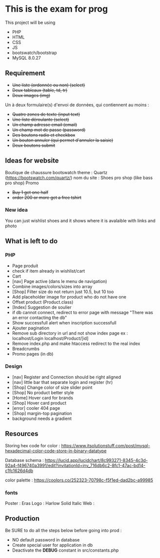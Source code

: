 # This is the exam for prog
This project will be using
- PHP
- HTML
- CSS
- JS
- bootswatch/bootstrap
- MySQL 8.0.27


## Requirement
- ~~Une liste (ordonnée ou non) (select)~~
- ~~Deux tableaux (table, td, tr)~~
- ~~Deux images (img)~~

Un à deux formulaire(s) d'envoi de données, qui contiennent au moins :
- ~~Quatre zones de texte (input text)~~
- ~~Une liste déroulante (select)~~
- ~~Un champ adresse email (email)~~
- ~~Un champ mot de passe (password)~~
- ~~Des boutons radio et checkbox~~
- ~~Un bouton annuler (qui permet d'annuler la saisie)~~
- ~~Deux boutons submit~~

## Ideas for website
Boutique de chaussure
bootswatch theme : Quartz (https://bootswatch.com/quartz/)
nom du site : Shoes pro shop (like bass pro shop)
Promo
- ~~Buy 1 get one half~~
- ~~order 200 or more get a free tshirt~~

### New idea
You can just wishlist shoes and it shows where it is avalaible with links and photo

## What is left to do 
### PHP
- Page produit
- check if item already in wishlist/cart
- Cart
- [nav] Page active (dans le menu de navigation)
- Combine images/colors/sizes into array
- [Shop] Filter size do not return just 10.5, but 10 too
- Add placeholder image for product who do not have one
- Offset product (Product.class)
- [Index] Suggestion de soulier
- if db cannot connect, redirect to error page with message "There was an error contacting the db"
- Show successfull alert when inscription successfull
- Ajouter pagination
- Remove sub directory in url and not show index page
ex : localhost/Login
localhost/Product/[id]
- Remove index.php and make htaccess redirect to the real index
- Breadcrumbs
- Promo pages (in db)

### Design
- [nav] Register and Connection should be right aligned
- [nav] little bar that separate login and register (hr)
- [Shop] Change color of size slider point
- [Shop] No product better style
- [Home] Hover card for brands
- [Shop] Hover card product
- [error] cooler 404 page
- [Shop] margin-top pagination
- background needs a gradient

## Resources
Storing hex code for color : https://www.itsolutionstuff.com/post/mysql-hexadecimal-color-code-store-in-binary-datatype

Database schema : https://lucid.app/lucidchart/8c993271-8345-4c3d-92a4-f496740a3991/edit?invitationId=inv_716db6c2-8fc1-47ac-bd14-c1fc1626d4db

color palette : https://coolors.co/252323-70798c-f5f1ed-dad2bc-a99985

### fonts
Poster          : Eras
Logo            : Harlow Solid Italic
Web             : 


## Production
Be SURE to do all the steps below before going into prod :
- NO default password in database
- Create special user for application in db
- Deactivate the __DEBUG__ constant in src/constants.php
